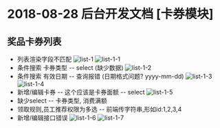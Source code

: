2018-08-28 后台开发文档 [卡券模块]
================================

## 奖品卡券列表
+ 列表渲染字段不匹配
 ![list-1](/imgs/2018-08-28/list-1.jpg)
 ![list-1-1](/imgs/2018-08-28/list-1-1.jpg)
+ 条件搜索 卡券类型 -- select (缺少数据)
 ![list-1-2](/imgs/2018-08-28-list-1-2.jpg)
+ 条件搜索 有效日期 -- 查询报错 (日期格式问题? yyyy-mm-dd)
 ![list-1-3](/imgs/2018-08-28/list-1-3.jpg)
 ![list-1-4](/imgs/2018-08-28/list-1-4.jpg)
+ 新增/编辑卡券 -- 这个应该是卡券面额 -- select
 ![list-1-5](/imgs/2018-08-28/list-1-5.jpg)
+ 缺少select -- 卡券类型, 消费满额
+ 领取规则,员工推荐权限为多选 -- 前端传字符串,形如id:1,2,3,4
+ 新增/编辑接口错误
 ![list-1-6](/imgs/2018-08-28/list-1-6.jpg)
 ![list-1-7](/imgs/2018-08-28/list-1-7.jpg)